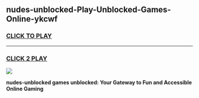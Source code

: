 
## nudes-unblocked-Play-Unblocked-Games-Online-ykcwf
<h3>
<a href="https://premium76.site?title=nudes-unblocked&ref=25A">CLICK TO PLAY</a></h3>
<hr>

<h3>
<a href="https://premium76.site?title=nudes-unblocked&ref=25A">CLICK 2 PLAY</a>
  
</h3>

<a href="https://premium76.site?title=nudes-unblocked&ref=25A"><img src="https://clearcache.store/games.png"></a>


**nudes-unblocked games unblocked: Your Gateway to Fun and Accessible Online Gaming**
